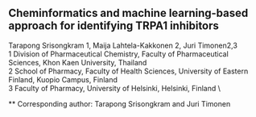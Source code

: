 ## Cheminformatics and machine learning-based approach for identifying TRPA1 inhibitors

Tarapong Srisongkram 1, Maija Lahtela-Kakkonen 2, Juri Timonen2,3
\
1 Division of Pharmaceutical Chemistry, Faculty of Pharmaceutical Sciences, Khon Kaen University, Thailand \
2 School of Pharmacy, Faculty of Health Sciences, University of Eastern Finland, Kuopio Campus, Finland \
3 Faculty of Pharmacy, University of Helsinki, Helsinki, Finland \

** Corresponding author:
Tarapong Srisongkram  and  Juri Timonen

